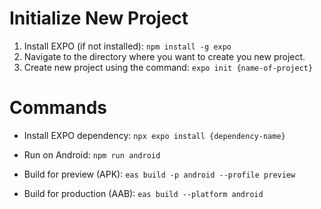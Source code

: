 # Initialize New Project

1. Install EXPO (if not installed): `npm install -g expo`
2. Navigate to the directory where you want to create you new project.
3. Create new project using the command: `expo init {name-of-project}`

# Commands

- Install EXPO dependency: `npx expo install {dependency-name}`
- Run on Android: `npm run android`

- Build for preview (APK): `eas build -p android --profile preview`
- Build for production (AAB): `eas build --platform android`